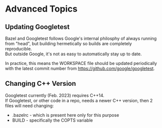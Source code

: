 # Advanced Topics
## Updating Googletest
Bazel and Googletest follows Google's internal philosphy of 
always running from "head", but building hermetically 
so builds are completely reproducible.  
But outside Google, it's not as easy to automatically stay
up to date.

In practice, this means the WORKSPACE file should be 
updated periodically with the latest commit number from
https://github.com/google/googletest.

## Changing C++ Version
Googletest currently (Feb. 2023) requires C++14.  
If Googletest, or other code in a repo, needs a newer
C++ version, then 2 files will need changing:
* .bazelrc - which is present here only for this purpose
* BUILD - specifically the COPTS variable
